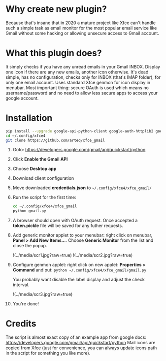 # Why create new plugin?
Because that's insane that in 2020 a mature project like Xfce can't handle such a simple task as email monitor for the most popular email service like Gmail without some hacking or allowing unsecure access to Gmail account.

# What this plugin does?
It simply checks if you have any unread emails in your Gmail INBOX. Display one icon if there are any new emails, another icon otherwise. It's dead simple, has no configuration, checks only for INBOX (that's IMAP folder), for only one email account. Uses standard Xfce genmon for icon display in menubar. Most important thing: secure OAuth is used which means no username/password and no need to allow less secure apps to access your google account.

# Installation
```sh
pip install --upgrade google-api-python-client google-auth-httplib2 google-auth-oauthlib
cd ~/.config/xfce4
git clone https://github.com/arteq/xfce_gmail
```

1. Goto: https://developers.google.com/gmail/api/quickstart/python 

2. Click **Enable the Gmail API** 

3. Choose **Desktop app**

4. Download client configuration

5. Move downloaded **credentials.json** to `~/.config/xfce4/xfce_gmail/`

6. Run the script for the first time:

   ```sh
   cd ~/.config/xfce4/xfce_gmail
   python gmail.py
   ```

7. A browser should open with OAuth request. Once accepted a **token.pickle** file will be saved for any futher requests. 

8. Add generic monitor applet to your menubar: right click on menubar, **Panel > Add New Items...**. Choose **Generic Monitor** from the list and close the popup.

   !(../media/scr1.jpg?raw=true)
   !(../media/scr2.jpg?raw=true)

9. Configure genmon applet: right click on new applet: **Properties > Command** and put: `python ~/.config/xfce4/xfce_gmail/gmail.py` 

   You probably want disable the label display and adjust the check interval.

   !(../media/scr3.jpg?raw=true)

10. You're done!


# Credits
The script is almost exact copy of an example app from google docs: https://developers.google.com/gmail/api/quickstart/python
Mail icons are copied from Xfce (just for convenience, you can always update icons path in the script for something you like more).
